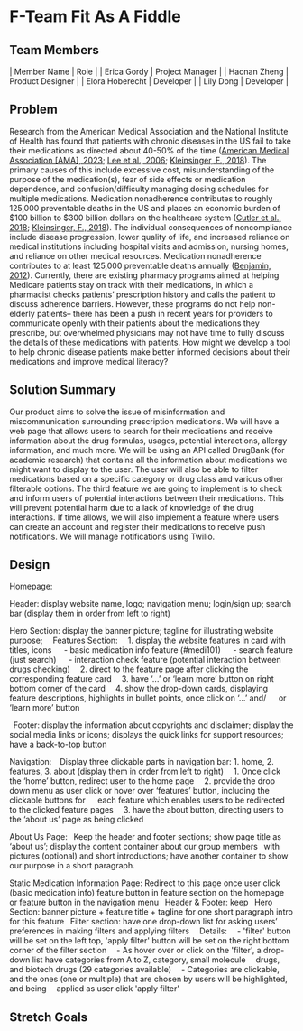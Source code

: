 # F-Team Fit As A Fiddle

## Team Members  
| Member Name | Role | 
| Erica Gordy | Project Manager |
| Haonan Zheng | Product Designer |
| Elora Hoberecht | Developer |
| Lily Dong | Developer | 

## Problem
Research from the American Medical Association and the National Institute of Health has found that patients with chronic diseases in the US fail to take their medications as directed about 40-50% of the time ([American Medical Association [AMA], 2023](https://www.ama-assn.org/delivering-care/patient-support-advocacy/8-reasons-patients-dont-take-their-medications#:~:text=Medication%20nonadherence%E2%80%94when%20patients%20don,for%20patients%20with%20chronic%20disease.); [Lee et al., 2006](https://jamanetwork.com/journals/jama/article-abstract/204402); [Kleinsinger, F., 2018](https://www.ncbi.nlm.nih.gov/pmc/articles/PMC6045499/)). The primary causes of this include excessive cost, misunderstanding of the purpose of the medication(s), fear of side effects or medication dependence, and confusion/difficulty managing dosing schedules for multiple medications. Medication nonadherence contributes to roughly 125,000 preventable deaths in the US and places an economic burden of $100 billion to $300 billion dollars on the healthcare system ([Cutler et al., 2018](https://pubmed.ncbi.nlm.nih.gov/29358417/); [Kleinsinger, F., 2018](https://www.ncbi.nlm.nih.gov/pmc/articles/PMC6045499/)). The individual consequences of noncompliance include disease progression, lower quality of life, and increased reliance on medical institutions including hospital visits and admission, nursing homes, and reliance on other medical resources. Medication nonadherence contributes to at least 125,000 preventable deaths annually ([Benjamin, 2012](https://www.ncbi.nlm.nih.gov/pmc/articles/PMC3234383/)). Currently, there are existing pharmacy programs aimed at helping Medicare patients stay on track with their medications, in which a pharmacist checks patients’ prescription history and calls the patient to discuss adherence barriers. However, these programs do not help non-elderly patients– there has been a push in recent years for providers to communicate openly with their patients about the medications they prescribe, but overwhelmed physicians may not have time to fully discuss the details of these medications with patients. How might we develop a tool to help chronic disease patients make better informed decisions about their medications and improve medical literacy?

## Solution Summary
Our product aims to solve the issue of misinformation and miscommunication surrounding prescription medications. We will have a web page that allows users to search for their medications and receive information about the drug formulas, usages, potential interactions, allergy information, and much more. We will be using an API called DrugBank (for academic research) that contains all the information about medications we might want to display to the user. The user will also be able to filter medications based on a specific category or drug class and various other filterable options. The third feature we are going to implement is to check and inform users of potential interactions between their medications. This will prevent potential harm due to a lack of knowledge of the drug interactions. If time allows, we will also implement a feature where users can create an account and register their medications to receive push notifications. We will manage notifications using Twilio. 

## Design 
Homepage:  

Header: display website name, logo; navigation menu; login/sign up; search bar (display them in order from left to right)  

Hero Section: display the banner picture; tagline for illustrating website purpose;
&ensp;&ensp;Features Section: 
&ensp;&ensp;1. display the website features in card with titles, icons
&ensp;&ensp;	- basic medication info feature (#medi101)
&ensp;&ensp;	- search feature (just search)
&ensp;&ensp;	- interaction check feature (potential interaction between drugs checking)
&ensp;&ensp;2. direct to the feature page after clicking the corresponding feature card
&ensp;&ensp;3. have ‘...’ or ‘learn more’ button on right bottom corner of the card
&ensp;&ensp;4. show the drop-down cards, displaying feature descriptions, highlights  in bullet points, once click on ‘...’ and/
&ensp;&ensp;    or ‘learn more’ button

&ensp;Footer: display the information about copyrights and disclaimer; display the social media links or icons; displays the quick links for support resources; have a back-to-top button

Navigation: 
&ensp; Display three clickable parts in navigation bar: 1. home, 2. features, 3. about (display them in order from left to right)
&ensp;&ensp;1. Once click the ‘home’ button, redirect user to the home page
&ensp;&ensp;2. provide the drop down menu as user click or hover over ‘features’ button, including the clickable buttons for 
&ensp;&ensp; each feature which enables users to be redirected to the clicked feature pages
&ensp;&ensp;3. have the about button, directing users to the ‘about us’ page as being clicked

About Us Page:
&ensp;Keep the header and footer sections; show page title as ‘about us’; display the content container about our group members 
&ensp;with pictures (optional) and short introductions; have another container to show our purpose in a short paragraph.

Static Medication Information Page:
Redirect to this page once user click (basic medication info) feature button in feature section on the homepage or feature button in the navigation menu
&ensp;Header & Footer: keep
&ensp;Hero Section: banner picture + feature title + tagline for one short paragraph intro for this feature
&ensp;Filter section: have one drop-down list for asking users’ preferences in making filters and  applying filters
&ensp;&ensp;Details:
&ensp;&ensp;- 'filter' button will be set on the left top, 'apply filter' button will be set on the right 
bottom corner of the filter section
&ensp;&ensp;- As hover over or click on the 'filter', a drop-down list have categories from A to Z, category, small molecule 
&ensp;&ensp;drugs, and biotech drugs (29 categories available)
&ensp;&ensp;- Categories are clickable, and the ones (one or multiple) that are chosen by users will be  highlighted, and being 
&ensp;&ensp;applied as user click 'apply filter'
&ensp;
&ensp;
&ensp;&ensp;

## Stretch Goals
